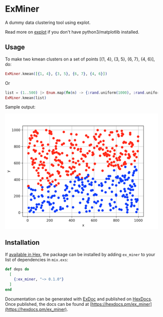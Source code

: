 # ExMiner

A dummy data clustering tool using explot.

Read more on [explot](https://github.com/JordiPolo/explot) if you don't have python3/matplotlib installed.

## Usage

To make two kmean clusters on a set of points [{1, 4}, {3, 5}, {6, 7}, {4, 6}], do:

```elixir
ExMiner.kmean([{1, 4}, {3, 5}, {6, 7}, {4, 6}])
```
Or

```elixir
list = (1..500) |> Enum.map(fn(n) -> {:rand.uniform(1000), :rand.uniform(1000)} end)
ExMiner.kmean(list)
```

Sample output:

![](sample.png?raw=true "sample")


## Installation

If [available in Hex](https://hex.pm/docs/publish), the package can be installed
by adding `ex_miner` to your list of dependencies in `mix.exs`:

```elixir
def deps do
  [
    {:ex_miner, "~> 0.1.0"}
  ]
end
```

Documentation can be generated with [ExDoc](https://github.com/elixir-lang/ex_doc)
and published on [HexDocs](https://hexdocs.pm). Once published, the docs can
be found at [https://hexdocs.pm/ex_miner](https://hexdocs.pm/ex_miner).

